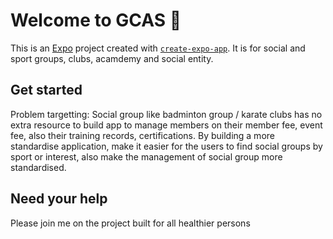 # Welcome to GCAS 👋

This is an [Expo](https://expo.dev) project created with [`create-expo-app`](https://www.npmjs.com/package/create-expo-app).
It is for social and sport groups, clubs, acamdemy and social entity.

## Get started

Problem targetting:
Social group like badminton group / karate clubs has no extra resource to build app to manage members on their member fee, event fee, also their training records, certifications.
By building a more standardise application, make it easier for the users to find social groups by sport or interest, also make the management of social group more standardised.


## Need your help

Please join me on the project built for all healthier persons
